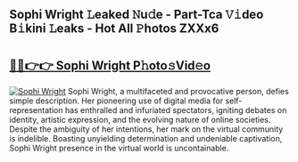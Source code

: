 ## Sophi Wright 𝙻eaked 𝙽u𝚍e - Part-Tca 𝚅𝚒deo B𝚒kini 𝙻eaks - Hot All 𝙿hotos ZXXx6

# <h2><a href="http://ld3xjh5.urlbe.top/?page=Sophi+Wright">🔗🔗👉👉 Sophi Wright P𝚑oto𝚜Vid𝚎o</a></h2>

[![Sophi Wright](https://i.imgur.com/eBuTRDB.gif)](http://ld3xjh5.urlbe.top/?page=Sophi+Wright)
Sophi Wright, a multifaceted and provocative person, defies simple description. Her pioneering use of digital media for self-representation has enthralled and infuriated spectators, igniting debates on identity, artistic expression, and the evolving nature of online societies. Despite the ambiguity of her intentions, her mark on the virtual community is indelible. Boasting unyielding determination and undeniable captivation, Sophi Wright presence in the virtual world is uncontainable.
